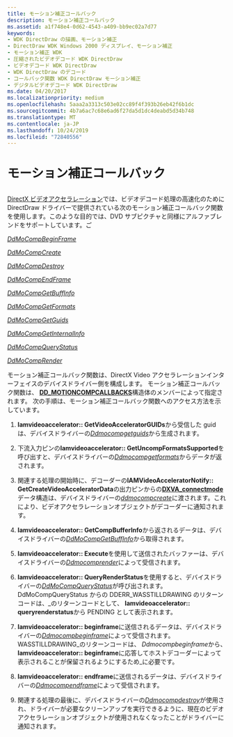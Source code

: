 ```yaml
---
title: モーション補正コールバック
description: モーション補正コールバック
ms.assetid: a1f748e4-0d62-4543-a409-bb9ec02a7d77
keywords:
- WDK DirectDraw の描画、モーション補正
- DirectDraw WDK Windows 2000 ディスプレイ、モーション補正
- モーション補正 WDK
- 圧縮されたビデオデコード WDK DirectDraw
- ビデオデコード WDK DirectDraw
- WDK DirectDraw のデコード
- コールバック関数 WDK DirectDraw モーション補正
- デジタルビデオデコード WDK DirectDraw
ms.date: 04/20/2017
ms.localizationpriority: medium
ms.openlocfilehash: 5aaa2a3313c503e02cc89f4f393b26eb42f6b1dc
ms.sourcegitcommit: 4b7a6ac7c68e6ad6f27da5d1dc4deabd5d34b748
ms.translationtype: MT
ms.contentlocale: ja-JP
ms.lasthandoff: 10/24/2019
ms.locfileid: "72840556"
---
```

# <a name="motion-compensation-callbacks"></a>モーション補正コールバック


## <span id="ddk_motion_compensation_callbacks_gg"></span><span id="DDK_MOTION_COMPENSATION_CALLBACKS_GG"></span>


[DirectX ビデオアクセラレーション](directx-video-acceleration.md)では、ビデオデコード処理の高速化のために DirectDraw ドライバーで提供されている次のモーション補正コールバック関数を使用します。このような目的では、DVD サブピクチャと同様にアルファブレンドをサポートしています。ご

[*DdMoCompBeginFrame*](https://docs.microsoft.com/windows/desktop/api/ddrawint/nc-ddrawint-pdd_mocompcb_beginframe)

[*DdMoCompCreate*](https://docs.microsoft.com/windows/desktop/api/ddrawint/nc-ddrawint-pdd_mocompcb_create)

[*DdMoCompDestroy*](https://docs.microsoft.com/windows/desktop/api/ddrawint/nc-ddrawint-pdd_mocompcb_destroy)

[*DdMoCompEndFrame*](https://docs.microsoft.com/windows/desktop/api/ddrawint/nc-ddrawint-pdd_mocompcb_endframe)

[*DdMoCompGetBuffInfo*](https://docs.microsoft.com/windows/desktop/api/ddrawint/nc-ddrawint-pdd_mocompcb_getcompbuffinfo)

[*DdMoCompGetFormats*](https://docs.microsoft.com/windows/desktop/api/ddrawint/nc-ddrawint-pdd_mocompcb_getformats)

[*DdMoCompGetGuids*](https://docs.microsoft.com/windows/desktop/api/ddrawint/nc-ddrawint-pdd_mocompcb_getguids)

[*DdMoCompGetInternalInfo*](https://docs.microsoft.com/windows/desktop/api/ddrawint/nc-ddrawint-pdd_mocompcb_getinternalinfo)

[*DdMoCompQueryStatus*](https://docs.microsoft.com/windows/desktop/api/ddrawint/nc-ddrawint-pdd_mocompcb_querystatus)

[*DdMoCompRender*](https://docs.microsoft.com/windows/desktop/api/ddrawint/nc-ddrawint-pdd_mocompcb_render)

モーション補正コールバック関数は、DirectX Video アクセラレーションインターフェイスのデバイスドライバー側を構成します。 モーション補正コールバック関数は、 [**DD\_MOTIONCOMPCALLBACKS**](https://docs.microsoft.com/windows/desktop/api/ddrawint/ns-ddrawint-dd_motioncompcallbacks)構造体のメンバーによって指定されます。 次の手順は、モーション補正コールバック関数へのアクセス方法を示しています。

1.  **Iamvideoaccelerator:: GetVideoAcceleratorGUIDs**から受信した guid は、デバイスドライバーの[*Ddmocompgetguids*](https://docs.microsoft.com/windows/desktop/api/ddrawint/nc-ddrawint-pdd_mocompcb_getguids)から生成されます。

2.  下流入力ピンの**Iamvideoaccelerator:: GetUncompFormatsSupported**を呼び出すと、デバイスドライバーの[*Ddmocompgetformats*](https://docs.microsoft.com/windows/desktop/api/ddrawint/nc-ddrawint-pdd_mocompcb_getformats)からデータが返されます。

3.  関連する処理の開始時に、デコーダーの**IAMVideoAcceleratorNotify:: GetCreateVideoAcceleratorData**の出力ピンからの[**DXVA\_connectmode**](https://docs.microsoft.com/windows-hardware/drivers/ddi/dxva/ns-dxva-_dxva_connectmode)データ構造は、デバイスドライバーの[*ddmocompcreate*](https://docs.microsoft.com/windows/desktop/api/ddrawint/nc-ddrawint-pdd_mocompcb_create)に渡されます。これにより、ビデオアクセラレーションオブジェクトがデコーダーに通知されます。

4.  **Iamvideoaccelerator:: GetCompBufferInfo**から返されるデータは、デバイスドライバーの[*DdMoCompGetBuffInfo*](https://docs.microsoft.com/windows/desktop/api/ddrawint/nc-ddrawint-pdd_mocompcb_getcompbuffinfo)から取得されます。

5.  **Iamvideoaccelerator:: Execute**を使用して送信されたバッファーは、デバイスドライバーの[*Ddmocomprender*](https://docs.microsoft.com/windows/desktop/api/ddrawint/nc-ddrawint-pdd_mocompcb_render)によって受信されます。

6.  **Iamvideoaccelerator:: QueryRenderStatus**を使用すると、デバイスドライバーの[*DdMoCompQueryStatus*](https://docs.microsoft.com/windows/desktop/api/ddrawint/nc-ddrawint-pdd_mocompcb_querystatus)が呼び出されます。 DdMoCompQueryStatus からの DDERR\_WASSTILLDRAWING のリターンコードは、\_のリターンコードとして、 **Iamvideoaccelerator:: queryrenderstatus**から PENDING として表示されます。

7.  **Iamvideoaccelerator:: beginframe**に送信されるデータは、デバイスドライバーの[*Ddmocompbeginframe*](https://docs.microsoft.com/windows/desktop/api/ddrawint/nc-ddrawint-pdd_mocompcb_beginframe)によって受信されます。 WASSTILLDRAWING\_のリターンコードは、 *Ddmocompbeginframe*から、 **Iamvideoaccelerator:: beginframe**に応答してホストデコーダーによって表示されることが保留されるようにするため\_に必要です。

8.  **Iamvideoaccelerator:: endframe**に送信されるデータは、デバイスドライバーの[*Ddmocompendframe*](https://docs.microsoft.com/windows/desktop/api/ddrawint/nc-ddrawint-pdd_mocompcb_endframe)によって受信されます。

9.  関連する処理の最後に、デバイスドライバーの[*Ddmocompdestroy*](https://docs.microsoft.com/windows/desktop/api/ddrawint/nc-ddrawint-pdd_mocompcb_destroy)が使用され、ドライバーが必要なクリーンアップを実行できるように、現在のビデオアクセラレーションオブジェクトが使用されなくなったことがドライバーに通知されます。

 

 





